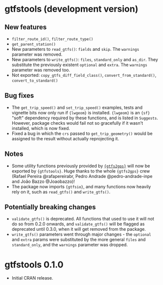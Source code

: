 # gtfstools (development version)

## New features

- `filter_route_id()`, `filter_route_type()`
- `get_parent_station()`
- New parameters to `read_gtfs()`: `fields` and `skip`. The `warnings` parameter was removed.
- New parameters to `write_gtfs()`: `files`, `standard_only` and `as_dir`. They substitute the previously existent `optional` and `extra`. The `warnings` parameter was removed too.
- Not exported: `copy_gtfs_diff_field_class()`, `convert_from_standard()`, `convert_to_standard()`

## Bug fixes

- The `get_trip_speed()` and `set_trip_speed()` examples, tests and vignette bits now only run if `{lwgeom}` is installed. `{lwgeom}` is an `{sf}` "soft" dependency required by these functions, and is listed in `Suggests`. However, package checks would fail not so gracefully if it wasn't installed, which is now fixed.
- Fixed a bug in which the `crs` passed to `get_trip_geometry()` would be assigned to the result without actually reprojecting it.

## Notes

- Some utility functions previously provided by [`{gtfs2gps}`](https://github.com/ipeaGIT/gtfs2gps) will now be exported by `{gtfstools}`. Huge thanks to the whole `{gtfs2gps}` crew (Rafael Pereira @rafapereirabr, Pedro Andrade @pedro-andrade-inpe and João Bazzo @Joaobazzo)!
- The package now imports `{gtfsio}`, and many functions now heavily rely on it, such as `read_gtfs()` and `write_gtfs()`.

## Potentially breaking changes

- `validate_gtfs()` is deprecated. All functions that used to use it will not do so from 0.2.0 onwards, and `validate_gtfs()` will be flagged as deprecated until 0.3.0, when it will get removed from the package.
- `write_gtfs()` parameters went through major changes - the `optional` and `extra` params were substituted by the more general `files` and `standard_only`, and the `warnings` parameter was dropped.

# gtfstools 0.1.0

- Initial CRAN release.
